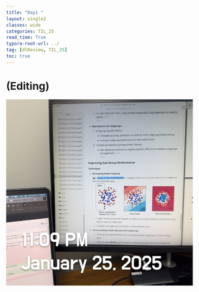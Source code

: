 ```yaml
---
title: "Day1 "
layout: single2
classes: wide
categories: TIL_25
read_time: True
typora-root-url: ../
tag: [dlReview, TIL_25]
toc: true 
---
```


# (Editing)

![D6B69366-54F9-40C8-B0F7-E5B051CDA73C_1_105_c](/../images/2025-01-25-TIL25_Day1/D6B69366-54F9-40C8-B0F7-E5B051CDA73C_1_105_c-7874336.jpeg)
